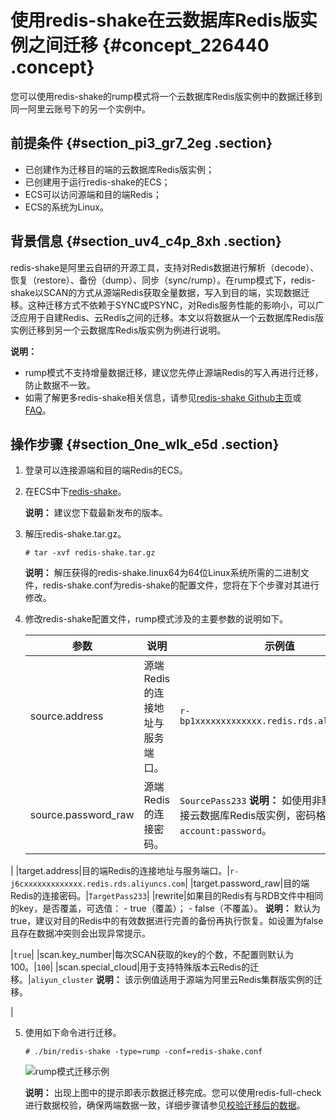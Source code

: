 # 使用redis-shake在云数据库Redis版实例之间迁移 {#concept_226440 .concept}

您可以使用redis-shake的rump模式将一个云数据库Redis版实例中的数据迁移到同一阿里云账号下的另一个实例中。

## 前提条件 {#section_pi3_gr7_2eg .section}

-   已创建作为迁移目的端的云数据库Redis版实例；
-   已创建用于运行redis-shake的ECS；
-   ECS可以访问源端和目的端Redis；
-   ECS的系统为Linux。

## 背景信息 {#section_uv4_c4p_8xh .section}

redis-shake是阿里云自研的开源工具，支持对Redis数据进行解析（decode）、恢复（restore）、备份（dump）、同步（sync/rump）。在rump模式下，redis-shake以SCAN的方式从源端Redis获取全量数据，写入到目的端，实现数据迁移。这种迁移方式不依赖于SYNC或PSYNC，对Redis服务性能的影响小，可以广泛应用于自建Redis、云Redis之间的迁移。本文以将数据从一个云数据库Redis版实例迁移到另一个云数据库Redis版实例为例进行说明。

**说明：** 

-   rump模式不支持增量数据迁移，建议您先停止源端Redis的写入再进行迁移，防止数据不一致。
-   如需了解更多redis-shake相关信息，请参见[redis-shake Github主页](https://github.com/aliyun/redis-shake)或[FAQ](https://github.com/alibaba/RedisShake/wiki/%E7%AC%AC%E4%B8%80%E6%AC%A1%E4%BD%BF%E7%94%A8%EF%BC%8C%E5%A6%82%E4%BD%95%E8%BF%9B%E8%A1%8C%E9%85%8D%E7%BD%AE%EF%BC%9F)。

## 操作步骤 {#section_0ne_wlk_e5d .section}

1.  登录可以连接源端和目的端Redis的ECS。
2.  在ECS中下[redis-shake](https://github.com/alibaba/RedisShake/releases)。

    **说明：** 建议您下载最新发布的版本。

3.  解压redis-shake.tar.gz。

    ``` {#codeblock_os5_5t1_5yd}
    # tar -xvf redis-shake.tar.gz
    ```

    **说明：** 解压获得的redis-shake.linux64为64位Linux系统所需的二进制文件，redis-shake.conf为redis-shake的配置文件，您将在下个步骤对其进行修改。

4.  修改redis-shake配置文件，rump模式涉及的主要参数的说明如下。

    |参数|说明|示例值|
    |--|--|---|
    |source.address|源端Redis的连接地址与服务端口。|`r-bp1xxxxxxxxxxxxx.redis.rds.aliyuncs.com`|
    |source.password\_raw|源端Redis的连接密码。|`SourcePass233` **说明：** 如使用非默认账号连接云数据库Redis版实例，密码格式为`account:password`。

 |
    |target.address|目的端Redis的连接地址与服务端口。|`r-j6cxxxxxxxxxxxxx.redis.rds.aliyuncs.com`|
    |target.password\_raw|目的端Redis的连接密码。|`TargetPass233`|
    |rewrite|如果目的Redis有与RDB文件中相同的key，是否覆盖，可选值：     -   true（覆盖）；
    -   false（不覆盖）。
 **说明：** 默认为true，建议对目的Redis中的有效数据进行完善的备份再执行恢复。如设置为false且存在数据冲突则会出现异常提示。

 |`true`|
    |scan.key\_number|每次SCAN获取的key的个数，不配置则默认为100。|`100`|
    |scan.special\_cloud|用于支持特殊版本云Redis的迁移。|`aliyun_cluster` **说明：** 该示例值适用于源端为阿里云Redis集群版实例的迁移。

 |

5.  使用如下命令进行迁移。

    ```
    # ./bin/redis-shake -type=rump -conf=redis-shake.conf
    ```

    ![](images/46084_zh-CN.png "rump模式迁移示例")

    **说明：** 出现上图中的提示即表示数据迁移完成。您可以使用redis-full-check进行数据校验，确保两端数据一致，详细步骤请参见[校验迁移后的数据](cn.zh-CN/用户指南/迁移数据/校验迁移后的数据.md#)。


